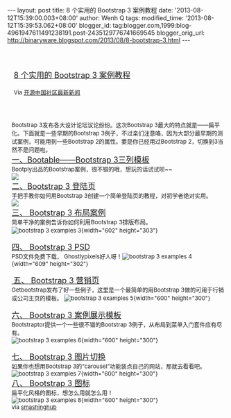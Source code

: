 --- layout: post title: 8 个实用的 Bootstrap 3 案例教程 date:
'2013-08-12T15:39:00.003+08:00' author: Wenh Q tags: modified\_time:
'2013-08-12T15:39:53.062+08:00' blogger\_id:
tag:blogger.com,1999:blog-4961947611491238191.post-2435129776741669545
blogger\_orig\_url:
http://binaryware.blogspot.com/2013/08/8-bootstrap-3.html ---
<div style="margin: 10px; padding: 5px;">

<div style="font-size: 18px;">

[\
8 个实用的 Bootstrap 3
案例教程](http://www.oschina.net/news/42984/8-useful-bootstrap-3-examples-and-tutorials)

</div>

<div style="font-size: 13px;">

Via [开源中国社区最新新闻](http://www.oschina.net/?from=rss)

</div>

</div>

<div style="font-size: 13px; padding: 15px 0 10px 10px;">

Bootstrap 3发布各大设计论坛议论纷纷。这次Bootstrap
3最大的特点就是——扁平化。下面就是一些早期的Bootstrap
3例子，不过亲们注意咯，因为大部分最早期的测试案例，可能用到一些Bootstrap
2的属性。要是你已经用过Bootstrap 2，切换到3当然不是问题啦。\
<span style="font-size: 18px;">[一、Bootable——Bootstrap
3三列模板](http://www.bootply.com/render/69913)</span>\
Bootply出品的Bootstrap案例，很不错的哦，想玩的话试试呗\~\~\
![](http://static.oschina.net/uploads/space/2013/0807/090947_gLe1_179699.png)\
<span style="font-size: 18px;">[二、Bootstrap 3
登陆页](http://www.williamghelfi.com/blog/2013/08/04/bootstrap-in-practice-a-landing-page/)</span>\
手把手教你如何用Bootstrap 3创建一个简单登陆页的教程，对初学者绝对实用。\
![](http://static.oschina.net/uploads/space/2013/0807/091324_FI4M_179699.jpg)\
<span style="font-size: 18px;">[三、 Bootstrap 3
布局案例](http://dribbble.com/shots/1055080-Bootstrap-3-Example-Layout)</span>\
简单干净的案例告诉你如何<span
style="font-size: 10pt; line-height: 1.5;">利用Bootstrap 3</span><span
style="font-size: 10pt; line-height: 1.5;">排版布局。</span>\
![bootstrap 3 examples
3](http://static.oschina.net/uploads/img/201308/07102008_e1qW.png){width="602"
height="303"}\
\
[<span style="font-size: 18px;">四、</span><span
style="font-size: 18px;"> Bootstrap 3
PSD</span>](http://ghostlypixels.com/freebies/twitter-bootstrap-3-psd)\
PSD文件免费下载， Ghostlypixels好人呀！![bootstrap 3 examples
4](http://static.oschina.net/uploads/img/201308/07102008_2i8H.png){width="609"
height="302"}\
\
[ <span style="font-size: 18px;">五、</span><span
style="font-size: 18px;"> Bootstrap 3
营销页</span>](http://examples.getbootstrap.com/jumbotron/index.html)\
Getbootstrap发布了好一些例子，这里是一个最简单的用Bootstrap
3做的可用于行销或公司主页的模板。 ![bootstrap 3 examples
5](http://static.oschina.net/uploads/img/201308/07102009_czd4.png){width="600"
height="300"}\
\
[<span style="font-size: 18px;">六、</span><span
style="font-size: 18px;"> Bootstrap 3
案例展示模板</span>](http://www.bootstraptor.com/bootstrap3)\
Bootstraptor提供一个一些很不错的Bootstrap
3例子，从布局到菜单入门套件应有尽有。\
![bootstrap 3 examples
6](http://static.oschina.net/uploads/img/201308/07102009_F5iM.png){width="600"
height="300"}\
\
[<span style="font-size: 18px;">七、</span><span
style="font-size: 18px;"> Bootstrap 3
图片切换</span>](http://jasonbradley.me/examples/carousel/)\
如果你也想用Bootstrap
3的“carousel”功能装点自己的网站，那就去看看吧。![bootstrap 3 examples
7](http://static.oschina.net/uploads/img/201308/07102009_gvql.png){width="600"
height="300"}\
[<span style="font-size: 18px;">八、</span><span
style="font-size: 18px;"> Bootstrap 3
图标</span>](http://bootply.com/61521)\
扁平化风格的图标，想怎么用就怎么用！\
![bootstrap 3 examples
8](http://static.oschina.net/uploads/img/201308/07102010_sKBN.png){width="600"
height="300"}\
via
[smashinghub](http://smashinghub.com/8-useful-bootstrap-3-examples-and-tutorials.htm)

</div>
